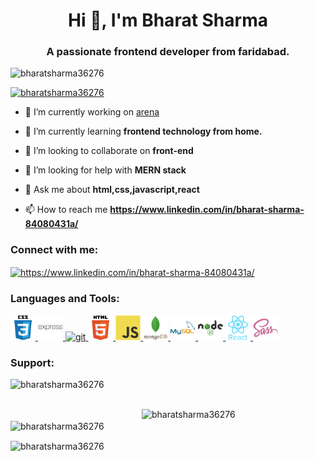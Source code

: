 <h1 align="center">Hi 👋, I'm Bharat Sharma</h1>
<h3 align="center">A passionate frontend developer from faridabad.</h3>

<p align="left"> <img src="https://komarev.com/ghpvc/?username=bharatsharma36276&label=Profile%20views&color=0e75b6&style=flat" alt="bharatsharma36276" /> </p>

<p align="left"> <a href="https://github.com/ryo-ma/github-profile-trophy"><img src="https://github-profile-trophy.vercel.app/?username=bharatsharma36276" alt="bharatsharma36276" /></a> </p>

- 🔭 I’m currently working on [arena](http://arenaanimationfaridabad.com/)

- 🌱 I’m currently learning **frontend technology from home.**

- 👯 I’m looking to collaborate on **front-end**

- 🤝 I’m looking for help with **MERN stack**

- 💬 Ask me about **html,css,javascript,react**

- 📫 How to reach me **https://www.linkedin.com/in/bharat-sharma-84080431a/**

<h3 align="left">Connect with me:</h3>
<p align="left">
<a href="https://linkedin.com/in/https://www.linkedin.com/in/bharat-sharma-84080431a/" target="blank"><img align="center" src="https://raw.githubusercontent.com/rahuldkjain/github-profile-readme-generator/master/src/images/icons/Social/linked-in-alt.svg" alt="https://www.linkedin.com/in/bharat-sharma-84080431a/" height="30" width="40" /></a>
</p>

<h3 align="left">Languages and Tools:</h3>
<p align="left"> <a href="https://www.w3schools.com/css/" target="_blank" rel="noreferrer"> <img src="https://raw.githubusercontent.com/devicons/devicon/master/icons/css3/css3-original-wordmark.svg" alt="css3" width="40" height="40"/> </a> <a href="https://expressjs.com" target="_blank" rel="noreferrer"> <img src="https://raw.githubusercontent.com/devicons/devicon/master/icons/express/express-original-wordmark.svg" alt="express" width="40" height="40"/> </a> <a href="https://git-scm.com/" target="_blank" rel="noreferrer"> <img src="https://www.vectorlogo.zone/logos/git-scm/git-scm-icon.svg" alt="git" width="40" height="40"/> </a> <a href="https://www.w3.org/html/" target="_blank" rel="noreferrer"> <img src="https://raw.githubusercontent.com/devicons/devicon/master/icons/html5/html5-original-wordmark.svg" alt="html5" width="40" height="40"/> </a> <a href="https://developer.mozilla.org/en-US/docs/Web/JavaScript" target="_blank" rel="noreferrer"> <img src="https://raw.githubusercontent.com/devicons/devicon/master/icons/javascript/javascript-original.svg" alt="javascript" width="40" height="40"/> </a> <a href="https://www.mongodb.com/" target="_blank" rel="noreferrer"> <img src="https://raw.githubusercontent.com/devicons/devicon/master/icons/mongodb/mongodb-original-wordmark.svg" alt="mongodb" width="40" height="40"/> </a> <a href="https://www.mysql.com/" target="_blank" rel="noreferrer"> <img src="https://raw.githubusercontent.com/devicons/devicon/master/icons/mysql/mysql-original-wordmark.svg" alt="mysql" width="40" height="40"/> </a> <a href="https://nodejs.org" target="_blank" rel="noreferrer"> <img src="https://raw.githubusercontent.com/devicons/devicon/master/icons/nodejs/nodejs-original-wordmark.svg" alt="nodejs" width="40" height="40"/> </a> <a href="https://reactjs.org/" target="_blank" rel="noreferrer"> <img src="https://raw.githubusercontent.com/devicons/devicon/master/icons/react/react-original-wordmark.svg" alt="react" width="40" height="40"/> </a> <a href="https://sass-lang.com" target="_blank" rel="noreferrer"> <img src="https://raw.githubusercontent.com/devicons/devicon/master/icons/sass/sass-original.svg" alt="sass" width="40" height="40"/> </a> </p>

<h3 align="left">Support:</h3>
<p><a href="https://www.buymeacoffee.com/bharatsharma36276"> <img align="left" src="https://cdn.buymeacoffee.com/buttons/v2/default-yellow.png" height="50" width="210" alt="bharatsharma36276" /></a></p><br><br>

<p><img align="left" src="https://github-readme-stats.vercel.app/api/top-langs?username=bharatsharma36276&show_icons=true&locale=en&layout=compact" alt="bharatsharma36276" /></p>

<p>&nbsp;<img align="center" src="https://github-readme-stats.vercel.app/api?username=bharatsharma36276&show_icons=true&locale=en" alt="bharatsharma36276" /></p>

<p><img align="center" src="https://github-readme-streak-stats.herokuapp.com/?user=bharatsharma36276&" alt="bharatsharma36276" /></p>
